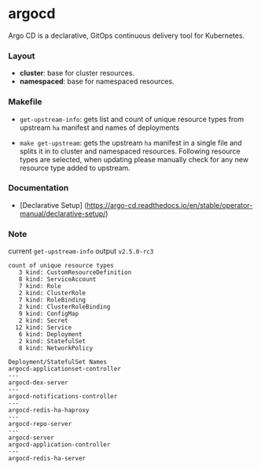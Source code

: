 # argocd
Argo CD is a declarative, GitOps continuous delivery tool for Kubernetes.


### Layout
- __cluster__: base for cluster resources.
- __namespaced__: base for namespaced resources.

### Makefile
- `get-upstream-info`: gets list and count of unique resource types from upstream `ha` manifest
and names of deployments

- `make get-upstream`: gets the upstream `ha` manifest in a single file and splits it 
in to cluster and namespaced resources. 
Following resource types are selected, when updating please manually check for 
any new resource type added to upstream. 

### Documentation
* [Declarative Setup] (https://argo-cd.readthedocs.io/en/stable/operator-manual/declarative-setup/)

### Note
current `get-upstream-info` output `v2.5.0-rc3`
```
count of unique resource types
   3 kind: CustomResourceDefinition
   8 kind: ServiceAccount
   7 kind: Role
   2 kind: ClusterRole
   7 kind: RoleBinding
   2 kind: ClusterRoleBinding
   9 kind: ConfigMap
   2 kind: Secret
  12 kind: Service
   6 kind: Deployment
   2 kind: StatefulSet
   8 kind: NetworkPolicy

Deployment/StatefulSet Names
argocd-applicationset-controller
---
argocd-dex-server
---
argocd-notifications-controller
---
argocd-redis-ha-haproxy
---
argocd-repo-server
---
argocd-server
argocd-application-controller
---
argocd-redis-ha-server
```
